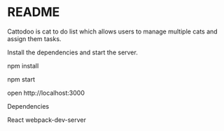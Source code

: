 # README

Cattodoo is cat to do list which allows users to manage multiple cats and assign them tasks. 

Install the dependencies and start the server.

npm install

npm start

open http://localhost:3000

Dependencies

React
webpack-dev-server
